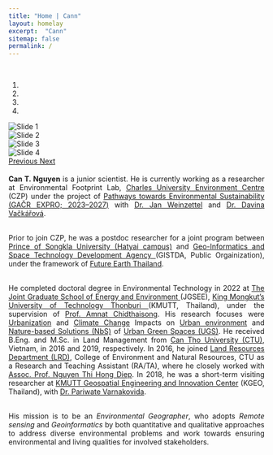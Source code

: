 ```yaml
---
title: "Home | Cann"
layout: homelay
excerpt:  "Cann"
sitemap: false
permalink: /
---
```


<br>

<div class="container-fluid">

<div markdown="0" id="myCarousel" class="carousel slide" data-ride="carousel" data-interval="2500" data-pause="hover">


<!-- Menu -->
<ol class="carousel-indicators">
<li data-target="#myCarousel" data-slide-to="0" class="active"></li>
<li data-target="#myCarousel" data-slide-to="1"></li>
<li data-target="#myCarousel" data-slide-to="2"></li>
<li data-target="#myCarousel" data-slide-to="3"></li>
</ol>


<!-- Items -->
<div class="carousel-inner" role="listbox" markdown="0">
<div class="item active">
<img class="first-slide" src="{{ site.url }}{{ site.baseurl }}/images/slider_carousel/slider_01.jpg" class="img-responsive"  alt="Slide 1"/>
</div>
<div class="item">
<img class="second-slide" src="{{ site.url }}{{ site.baseurl }}/images/slider_carousel/slider_02.jpg" class="img-responsive" alt="Slide 2" />
</div>
<div class="item">
<img class="third-slide" src="{{ site.url }}{{ site.baseurl }}/images/slider_carousel/slider_03.jpg" class="img-responsive" alt="Slide 3" />
</div>
<div class="item">
<img class="fourth-slide" src="{{ site.url }}{{ site.baseurl }}/images/slider_carousel/slider_04.jpg" class="img-responsive" alt="Slide 4" />
</div>




</div>
<a class="left carousel-control" href="#myCarousel" role="button" data-slide="prev">
<span class="glyphicon glyphicon-chevron-left" aria-hidden="true"></span>
<span class="sr-only">Previous</span>
</a>
<a class="right carousel-control" href="#myCarousel" role="button" data-slide="next">
<span class="glyphicon glyphicon-chevron-right" aria-hidden="true"></span>
<span class="sr-only">Next</span>
</a>
</div>
</div>

<div id="homeid" class="col-sm-12">
<div style="text-align:justify" markdown="1">

<p style="font-size: 18px; text-align: justify"> 

<b>Can T. Nguyen</b> is a junior scientist. He is currently working as a researcher at Environmental Footprint Lab, <a href="https://czp.cuni.cz/en/">Charles University Environment Centre</a> (CZP) under the project of <a href="https://czp.cuni.cz/en/projects/pathways-towards-environmental-sustainability-gacr-expro-2023-2027">Pathways towards Environmental Sustainability (GAČR EXPRO; 2023–2027)</a> with <a href="https://czp.cuni.cz/en/about-us/staff/jan-weinzettel">Dr. Jan Weinzettel</a> and <a href="https://czp.cuni.cz/en/about-us/staff/davina-vackarova">Dr. Davina Vačkářová</a>.<br>
<br>

Prior to join CZP, he was a postdoc researcher for a joint program between <a href="https://en.psu.ac.th/">Prince of Songkla University (Hatyai campus)</a> and <a href="https://www.gistda.or.th/home.php?lang=EN">Geo-Informatics and Space Technology Development Agency </a>(GISTDA, Public Orgainization), under the framework of <a href="https://www.futureearththailand.org/frontpage">Future Earth Thailand</a>. <br>
<br>

He completed doctoral degree in Environmental Technology in 2022 at <a href="https://www.jgsee.kmutt.ac.th/v3/">The Joint Graduate School of Energy and Environment </a>(JGSEE), <a href="https://www.kmutt.ac.th/en/">King Mongkut’s University of Technology Thonburi </a>(KMUTT, Thailand), under the supervision of <a href="https://www.jgsee.kmutt.ac.th/v3/personnel/assoc-prof-dr-amnat-chidthaisong/">Prof. Amnat Chidthaisong</a>. His research focuses were <u>Urbanization</u> and <u>Climate Change</u> Impacts on <u>Urban environment</u> and <u>Nature-based Solutions (NbS)</u> of <u>Urban Green Spaces (UGS)</u>. He received B.Eng. and M.Sc. in Land Management from <a href="https://en.ctu.edu.vn/">Can Tho University (CTU)</a>, Vietnam, in 2016 and 2019, respectively. In 2016, he joined <a href="https://lrd.ctu.edu.vn/en/">Land Resources Department (LRD)</a>, College of Environment and Natural Resources, CTU as a Research and Teaching Assistant (RA/TA), where he closely worked with <a href="https://lrd.ctu.edu.vn/en/gioi-thieu/staffs/12-staff/64-assoc-prof-nguyen-thi-hong-diep.html">Assoc. Prof. Nguyen Thi Hong Diep</a>. In 2018, he was a short-term visiting researcher at <a href="http://kgeo.org/kgeo/">KMUTT Geospatial Engineering and Innovation Center</a> (KGEO, Thailand), with <a href="https://kirim.kmutt.ac.th/converis/portal/detail/Person/54338034;jsessionid=zvmHwL9_0ucaw9cu72KglOHDF13_5BdtfLqxmzPG.kirim-web?lang=en_GB">Dr. Pariwate Varnakovida</a>. <br>
<br>

His mission is to be an <i>Environmental Geographer</i>, who adopts <i>Remote sensing</i> and <i>Geoinformatics</i> by both quantitative and qualitative approaches to address diverse environmental problems and work towards ensuring environmental and living qualities for involved stakeholders.

</p>

<br>
<br>

</div>
</div>
